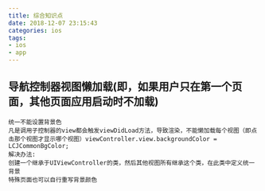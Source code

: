 ```yaml
---
title: 综合知识点
date: 2018-12-07 23:15:43
categories: ios
tags: 
- ios
- app
---
```


## 导航控制器视图懒加载(即，如果用户只在第一个页面，其他页面应用启动时不加载)
    统一不能设置背景色
    凡是调用子控制器的view都会触发viewDidLoad方法，导致渲染，不能懒加载每个视图（即点击那个视图才显示哪个视图）viewController.view.backgroundColor = LCJCommonBgColor;
    解决办法:
    创建一个继承于UIViewController的类，然后其他视图所有继承这个类，在此类中定义统一背景
    特殊页面也可以自行重写背景颜色

## 
